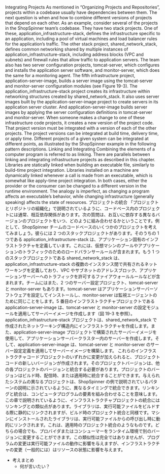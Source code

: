 Integrating Projects As mentioned in “Organizing Projects and Repositories”, projects within a codebase usually have dependencies between them. The next question is when and how to combine different versions of projects that depend on each other. As an example, consider several of the projects in the ShopSpinner team’s codebase. They have two stack projects. One of these, application_infrastructure-stack, defines the infrastructure specific to an
application, including a pool of virtual machines and load balancer rules for the application’s traffic. The other stack project, shared_network_stack, defines common networking shared by multiple instances of application_infrastructure-stack, including address blocks (VPC and subnets) and firewall rules that allow traffic to application servers. The team also has two server configuration projects, tomcat-server, which configures and installs the application server software, and monitor-server, which does the same for a monitoring agent. The fifth infrastructure project, application-server-image, builds a server image using the tomcat-server and monitor-server configuration modules (see Figure 19-3).
The application_infrastructure-stack project creates its infrastructure within networking structures created by shared_network_stack. It also uses server images built by the application-server-image project to create servers in its application server cluster. And application-server-image builds server images by applying the server configuration definitions in tomcat-server and monitor-server.
When someone makes a change to one of these infrastructure code projects, it creates a new version of the project code. That project version must be integrated with a version of each of the other projects. The project versions can be integrated at build time, delivery time, or apply time. Different projects of a given system can be integrated at different points, as illustrated by the ShopSpinner example in the following pattern descriptions. Linking and Integrating Combining the elements of a computer program is referred to as linking. There are parallels between linking and integrating infrastructure projects as described in this chapter. Libraries are statically linked when building an executable file, similarly to build-time project integration. Libraries installed on a machine are dynamically linked whenever a call is made from an executable, which is somewhat like apply-time project integration. In both cases, either the provider or the consumer can be changed to a different version in the runtime environment. The analogy is imperfect, as changing a program affects an executable’s behavior, while changing infrastructure (generally speaking) affects the state of resources.
プロジェクトの統合
「プロジェクトとリポジトリの組織化」で説明されているように、コードベース内のプロジェクトには通常、相互依存関係があります。次の質問は、お互いに依存する異なるバージョンのプロジェクトをいつ、どのように組み合わせるかということです。例として、ShopSpinner チームのコードベースのいくつかのプロジェクトを考えてみましょう。彼らには 2 つのスタックプロジェクトがあります。そのうちの 1 つである application_infrastructure-stack は、アプリケーション固有のインフラストラクチャを定義しています。これには、仮想マシンのプールやアプリケーションのトラフィックのためのロードバランサールールが含まれます。もう 1 つのスタックプロジェクトである shared_network_stack は、application_infrastructure-stack の複数のインスタンス間で共有されるネットワーキングを定義しており、VPC やサブネットのアドレスブロック、アプリケーションサーバーへのトラフィックを許可するファイアウォールルールなどが含まれます。チームにはまた、2 つのサーバー設定プロジェクト、tomcat-server と monitor-server もあります。tomcat-server はアプリケーションサーバーソフトウェアを設定してインストールし、monitor-server は監視エージェントのために同じことをします。5 番目のインフラストラクチャプロジェクトである application-server-image は、tomcat-server と monitor-server の設定モジュールを適用してサーバーイメージを作成します（図 19-3 を参照）。
application_infrastructure-stack プロジェクトは、shared_network_stack で作成されたネットワーキング構造内にインフラストラクチャを作成します。また、application-server-image プロジェクトで構築されたサーバーイメージを使用して、アプリケーションサーバークラスター内のサーバーを作成します。そして、application-server-image は、tomcat-server と monitor-server のサーバー設定定義を適用してサーバーイメージを構築します。
これらのインフラストラクチャコードプロジェクトのいずれかに変更が加えられると、プロジェクトコードの新しいバージョンが作成されます。そのプロジェクトバージョンは、他の各プロジェクトのバージョンと統合する必要があります。プロジェクトのバージョンはビルド時、配信時、または適用時に統合することができます。与えられたシステムの異なるプロジェクトは、ShopSpinner の例で説明されているパターンの説明に示されているように、異なるタイミングで統合できます。リンキングと統合は、コンピュータプログラムの要素を組み合わせることを意味します。この章で説明されているように、インフラストラクチャプロジェクトの統合にはリンキングとの類似点があります。ライブラリは、実行可能ファイルをビルドする際に静的にリンクされますが、ビルド時のプロジェクト統合と同様です。マシンにインストールされたライブラリは、実行可能ファイルからの呼び出し時に動的にリンクされます。これは、適用時のプロジェクト統合のようなものです。どちらの場合でも、プロバイダまたはコンシューマーをランタイム環境で別のバージョンに変更することができます。この類似性は完全ではありませんが、プログラムの変更は実行可能ファイルの動作に影響を与えますが、インフラストラクチャの変更（一般的には）はリソースの状態に影響を与えます。

- 考えまとめ
  - 何が言いたい？
